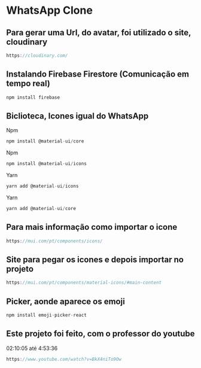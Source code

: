 # WhatsApp Clone

## Para gerar uma Url, do avatar, foi utilizado o site, cloudinary

```js
https://cloudinary.com/
```

## Instalando Firebase Firestore (Comunicação em tempo real)

```js
npm install firebase
```

## Biclioteca, Icones igual do WhatsApp

Npm

```js
npm install @material-ui/core
```

Npm

```js
npm install @material-ui/icons
```

Yarn

```js
yarn add @material-ui/icons
```

Yarn

```js
yarn add @material-ui/core
```

## Para mais informação como importar o icone

```js
https://mui.com/pt/components/icons/
```

## Site para pegar os icones e depois importar no projeto

```js
https://mui.com/pt/components/material-icons/#main-content
```

## Picker, aonde aparece os emoji

```js
npm install emoji-picker-react
```

## Este projeto foi feito, com o professor do youtube

02:10:05 até 4:53:36

```js
https://www.youtube.com/watch?v=BkX4niTo9Ow
```
